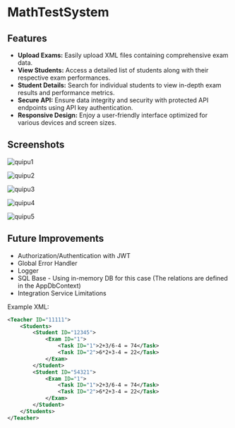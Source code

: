 # MathTestSystem

## Features

- **Upload Exams:** Easily upload XML files containing comprehensive exam data.
- **View Students:** Access a detailed list of students along with their respective exam performances.
- **Student Details:** Search for individual students to view in-depth exam results and performance metrics.
- **Secure API:** Ensure data integrity and security with protected API endpoints using API key authentication.
- **Responsive Design:** Enjoy a user-friendly interface optimized for various devices and screen sizes.

## Screenshots

![quipu1](https://github.com/user-attachments/assets/e30470c5-7d97-4170-a544-1e178a5a2a70)

![quipu2](https://github.com/user-attachments/assets/81be7592-fa17-4843-a1b5-4e865523a8f1)

![quipu3](https://github.com/user-attachments/assets/228e7cbf-09a9-4280-8c2b-ea098d19c60b)

![quipu4](https://github.com/user-attachments/assets/8a91375e-6cb9-4ec5-bfa2-3b30c9cd305f)

![quipu5](https://github.com/user-attachments/assets/5be46e51-5ce0-44bc-8224-979605db5f0b)

## Future Improvements

- Authorization/Authentication with JWT
- Global Error Handler
- Logger
- SQL Base - Using in-memory DB for this case (The relations are defined in the AppDbContext)
- Integration Service Limitations

Example XML:

```xml
<Teacher ID="11111">
    <Students>
        <Student ID="12345">
            <Exam ID="1">
                <Task ID="1">2+3/6-4 = 74</Task>
                <Task ID="2">6*2+3-4 = 22</Task>
            </Exam>
        </Student>
        <Student ID="54321">
            <Exam ID="1">
                <Task ID="1">2+3/6-4 = 74</Task>
                <Task ID="2">6*2+3-4 = 22</Task>
            </Exam>
        </Student>
    </Students>
</Teacher>
